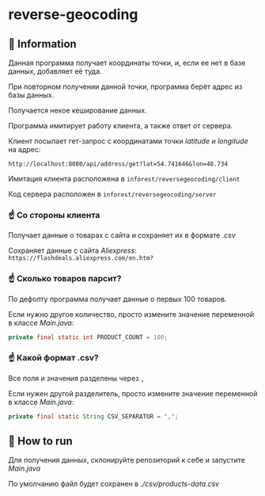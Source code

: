 # reverse-geocoding

## 🤖 Information 
Данная программа получает координаты точки, и, если ее нет в базе данных, добавляет её туда.

При повторном получении данной точки, программа берёт адрес из базы данных.

Получается некое кеширование данных.

Программа имитирует работу клиента, а также ответ от сервера.

Клиент посылает гет-запрос с координатами точки _latitude_ и _longitude_ на адрес:
```
http://localhost:8080/api/address/get?lat=54.741646&lon=48.734
```
Имитация клиента расположена в `inforest/reversegeocoding/client`

Код сервера расположен в `inforest/reversegeocoding/server`

### ☝ Со стороны клиента
Получает данные о товарах с сайта и сохраняет их в формате _.csv_

Сохраняет данные с сайта _Aliexpress_: `https://flashdeals.aliexpress.com/en.htm?`

### ☝ Сколько товаров парсит?
По дефолту программа получает данные о первых 100 товаров.

Если нужно другое количество, просто измените значение переменной в классе _Main.java_:
``` java
private final static int PRODUCT_COUNT = 100;
```
### ☝ Какой формат .csv?
Все поля и значения разделены через `,`

Если нужен другой разделитель, просто измените значение переменной в классе _Main.java_:
``` java
private final static String CSV_SEPARATOR = ",";
```
## 📝 How to run
Для получения данных, склонируйте репозиторий к себе и запустите _Main.java_

По умолчанию файл будет сохранен в _./csv/products-data.csv_